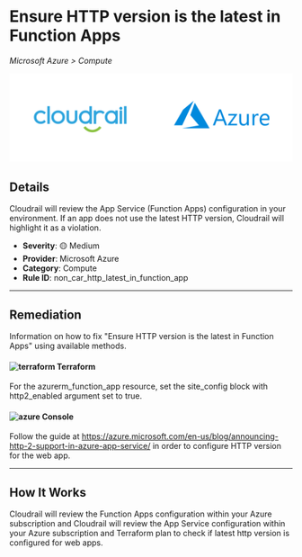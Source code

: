 # Ensure HTTP version is the latest in Function Apps

*Microsoft Azure > Compute*

![Cloudrail and Microsoft Azure logos](../images/cloudrail_azure.png)

## Details
Cloudrail will review the App Service (Function Apps) configuration in your environment. If an app does not use the latest HTTP version, Cloudrail will highlight it as a violation.

- **Severity**: 🟡 Medium
- **Provider**: Microsoft Azure
- **Category**: Compute
- **Rule ID**: non_car_http_latest_in_function_app

---

## Remediation
Information on how to fix "Ensure HTTP version is the latest in Function Apps" using available methods.


####  <img src="../_media/emojis/terraform.png" alt="terraform" width="20"/>  Terraform
For the azurerm_function_app resource, set the site_config block with http2_enabled argument set to true.










####  <img src="../_media/emojis/azure.png" alt="azure" width="20"/> Console
Follow the guide at <https://azure.microsoft.com/en-us/blog/announcing-http-2-support-in-azure-app-service/> in order to configure HTTP version for the web app.




---

## How It Works
Cloudrail will review the Function Apps configuration within your Azure subscription and Cloudrail will review the App Service configuration within your Azure subscription and Terraform plan to check if latest http version is configured for web apps.